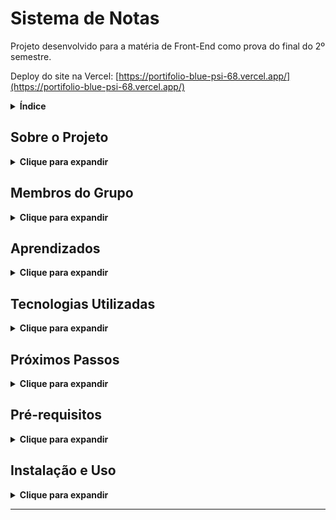 # Sistema de Notas

Projeto desenvolvido para a matéria de Front-End como prova do final do 2º semestre.

Deploy do site na Vercel: [https://portifolio-blue-psi-68.vercel.app/](https://portifolio-blue-psi-68.vercel.app/)

<details>
  <summary><strong>Índice</strong></summary>

- [Sobre o Projeto](#sobre-o-projeto)
- [Membros do Grupo](#membros-do-grupo)
- [Aprendizados](#aprendizados)
- [Tecnologias Utilizadas](#tecnologias-utilizadas)
- [Próximos Passos](#próximos-passos)
- [Pré-requisitos](#pré-requisitos)
- [Instalação e Uso](#instalação-e-uso)


</details>

## Sobre o Projeto

<details>
  <summary><strong>Clique para expandir</strong></summary>

O **Sistema de Notas** é uma aplicação web que permite visualizar e gerenciar notas de provas dos participantes. Foi desenvolvido como parte da avaliação final da disciplina de Front-End no 2º semestre.

### Funcionalidades

- Visualização de notas por nome, prova e matéria.
- Cadastro de novas notas.
- Edição e exclusão de notas existentes.
- Interface responsiva para dispositivos móveis.

</details>

## Membros do Grupo

<details>
  <summary><strong>Clique para expandir</strong></summary>

Os seguintes membros contribuíram para este projeto:

- Marcos Vinicius 557252
- Richardy Borges 557883
- Henrique Izzi 555413
- Pedro Bergara 556639
- Arthur Ramos dos Santos 558798

</details>

## Aprendizados

<details>
  <summary><strong>Clique para expandir</strong></summary>

Durante o desenvolvimento deste projeto, aprendemos muito sobre:

- **Desenvolvimento Front-End**: Aprofundamos nossos conhecimentos em React e Next.js, criando componentes reutilizáveis e gerenciando estados complexos.
- **Responsividade**: Aprendemos a utilizar o Tailwind CSS para criar layouts responsivos e reutilização de classes.
- **Colaboração em Equipe**: Trabalhamos em conjunto, dividindo tarefas e integrando nossas partes do código de forma coesa.
- **Integração com APIs**: Implementamos chamadas para APIs para manipulação de dados, incluindo operações de CRUD (Create, Read, Update, Delete).
- **Gerenciamento de Estado**: Utilizamos hooks como `useState` e `useEffect` para controlar o fluxo de dados na aplicação.

</details>

## Tecnologias Utilizadas

<details>
  <summary><strong>Clique para expandir</strong></summary>

- **Next.js**: Framework React para desenvolvimento de aplicações web.
- **React**: Biblioteca JavaScript para criação de interfaces de usuário.
- **TypeScript**: Superset do JavaScript que adiciona tipagem estática ao código.
- **Tailwind CSS**: Framework CSS utilitário para estilização rápida e responsiva.
- **Vercel**: Plataforma de deploy para aplicações front-end.
- **React Icons**: Biblioteca de ícones para React.
- **API Fetch**: Para comunicação com o backend e manipulação de dados.

</details>

## Próximos Passos

<details>
  <summary><strong>Clique para expandir</strong></summary>

Pretendemos continuar adicionando funcionalidades ao sistema mesmo após a entrega da prova, para aprimoramento pessoal.

### Principais funcionalidades a serem adicionadas

- **Integração com Banco de Dados**: Adicionar comunicação com um banco de dados para permitir a utilização completa do CRUD, já que o Vercel não permite manipulação de dados persistentes nativamente.
- **Sistema de Autenticação**: Implementar um sistema de autenticação para manipular os dados, adicionando uma camada de segurança à aplicação.
- **Melhoria na Interface de Mensagens**: Aperfeiçoar a interface de mensagens para melhorar a experiência do usuário.

</details>

## Pré-requisitos

<details>
  <summary><strong>Clique para expandir</strong></summary>

- **Node.js** (versão 14 ou superior)
- **npm**

</details>

## Instalação e Uso

<details>
  <summary><strong>Clique para expandir</strong></summary>

Siga os passos abaixo para executar o projeto localmente:

1. **Clone o repositório**

    ```bash
    git clone marcos3777/CP3_FRONT_RepositorioNotasFIAP.gi
    ```

2. **Navegue até o diretório do projeto**

    ```bash
    cd portifolio
    ```

3. **Instale as dependências**

    ```bash
    npm install
    ```

4. **Inicie o servidor de desenvolvimento**

    ```bash
    npm run dev
    ```

5. **Acesse a aplicação**

    Abra o navegador e acesse `http://localhost:3000`

</details>


---


